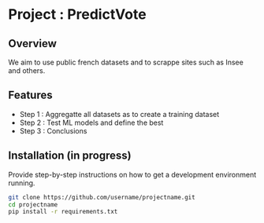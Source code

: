 # Project : PredictVote

## Overview
We aim to use public french datasets and to scrappe sites such as Insee and others.

## Features
- Step 1 : Aggregatte all datasets as to create a training dataset
- Step 2 : Test ML models and define the best
- Step 3 : Conclusions 

## Installation (in progress)
Provide step-by-step instructions on how to get a development environment running.

```bash
git clone https://github.com/username/projectname.git
cd projectname
pip install -r requirements.txt
